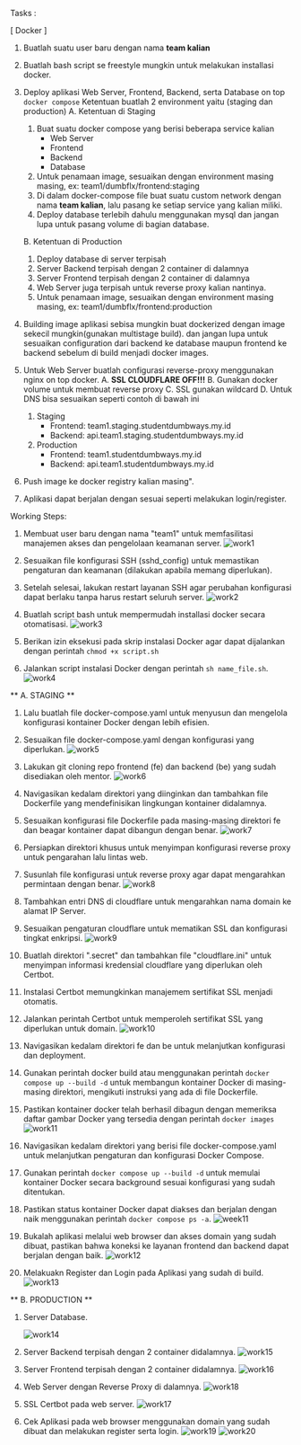 Tasks :

[ Docker ]

1. Buatlah suatu user baru dengan nama **team kalian**

2. Buatlah bash script se freestyle mungkin untuk melakukan installasi docker. 

3. Deploy aplikasi Web Server, Frontend, Backend, serta Database on top ``` docker compose ```
   Ketentuan buatlah 2 environment yaitu (staging dan production)
   A. Ketentuan di Staging
     1. Buat suatu docker compose yang berisi beberapa service kalian
        - Web Server
        - Frontend
        - Backend
        - Database
     2. Untuk penamaan image, sesuaikan dengan environment masing masing, ex: team1/dumbflx/frontend:staging
     3. Di dalam docker-compose file buat suatu custom network dengan nama **team kalian**, lalu pasang ke setiap service yang kalian miliki.
     4. Deploy database terlebih dahulu menggunakan mysql dan jangan lupa untuk pasang volume di bagian database.

   B. Ketentuan di Production
     1. Deploy database di server terpisah
     2. Server Backend terpisah dengan 2 container di dalamnya
     3. Server Frontend terpisah dengan 2 container di dalamnya
     4. Web Server juga terpisah untuk reverse proxy kalian nantinya.
     5. Untuk penamaan image, sesuaikan dengan environment masing masing, ex: team1/dumbflx/frontend:production

4. Building image aplikasi sebisa mungkin buat dockerized dengan image sekecil mungkin(gunakan multistage build). dan jangan lupa untuk sesuaikan configuration dari backend ke database maupun frontend ke backend sebelum di build menjadi docker images.

5. Untuk Web Server buatlah configurasi reverse-proxy menggunakan nginx on top docker.
   A. **SSL CLOUDFLARE OFF!!!**
   B. Gunakan docker volume untuk membuat reverse proxy
   C. SSL gunakan wildcard
   D. Untuk DNS bisa sesuaikan seperti contoh di bawah ini
      1. Staging
         - Frontend: team1.staging.studentdumbways.my.id
         - Backend: api.team1.staging.studentdumbways.my.id
      2. Production
         - Frontend: team1.studentdumbways.my.id
         - Backend: api.team1.studentdumbways.my.id

6. Push image ke docker registry kalian masing".

7. Aplikasi dapat berjalan dengan sesuai seperti melakukan login/register.


Working Steps:

1. Membuat user baru dengan nama "team1" untuk memfasilitasi manajemen akses dan pengelolaan keamanan server.
   ![work1](https://github.com/user-attachments/assets/c4bb9335-8a16-4816-bf3a-7d88c8895773)

2. Sesuaikan file konfigurasi SSH (sshd_config) untuk memastikan pengaturan dan keamanan (dilakukan apabila memang diperlukan).
3. Setelah selesai, lakukan restart layanan SSH agar perubahan konfigurasi dapat berlaku tanpa harus restart seluruh server.
   ![work2](https://github.com/user-attachments/assets/3210f38b-21a7-4acb-af4e-e6a09a2ae7d0)

4. Buatlah script bash untuk mempermudah installasi docker secara otomatisasi.
   ![work3](https://github.com/user-attachments/assets/c4cc1cda-6182-41d5-b9d2-902b2b5ebfc1)

5. Berikan izin eksekusi pada skrip instalasi Docker agar dapat dijalankan dengan perintah ``` chmod +x script.sh ```
6. Jalankan script instalasi Docker dengan perintah ``` sh name_file.sh ```.
   ![work4](https://github.com/user-attachments/assets/4cab1880-3fee-475a-92be-5bc2e206f92c)

** A. STAGING **
1. Lalu buatlah file docker-compose.yaml untuk menyusun dan mengelola konfigurasi kontainer Docker dengan lebih efisien.
2. Sesuaikan file docker-compose.yaml dengan konfigurasi yang diperlukan.
   ![work5](https://github.com/user-attachments/assets/6733ac3d-9342-471f-bf08-16d6ebbb3560)

3. Lakukan git cloning repo frontend (fe) dan backend (be) yang sudah disediakan oleh mentor.
    ![work6](https://github.com/user-attachments/assets/5d8c1dad-3280-4920-addf-04a4702b330b)

4. Navigasikan kedalam direktori yang diinginkan dan tambahkan file Dockerfile yang mendefinisikan lingkungan kontainer didalamnya.
5. Sesuaikan konfigurasi file Dockerfile pada masing-masing direktori fe dan beagar kontainer dapat dibangun dengan benar.
    ![work7](https://github.com/user-attachments/assets/78f128c5-054d-4ca1-9644-303c6dd965e3)

6. Persiapkan direktori khusus untuk menyimpan konfigurasi reverse proxy untuk pengarahan lalu lintas web.
7. Susunlah file konfigurasi untuk reverse proxy agar dapat mengarahkan permintaan dengan benar.
    ![work8](https://github.com/user-attachments/assets/5b513224-c9e7-47df-bd9a-f7cfe49a9d31)

8. Tambahkan entri DNS di cloudflare untuk mengarahkan nama domain ke alamat IP Server.
9. Sesuaikan pengaturan cloudflare untuk mematikan SSL dan konfigurasi tingkat enkripsi.
    ![work9](https://github.com/user-attachments/assets/ebea0c28-ce7a-4b40-b685-03291b1460a3)

10. Buatlah direktori ".secret" dan tambahkan file "cloudflare.ini" untuk menyimpan informasi kredensial cloudflare yang diperlukan oleh Certbot.
11. Instalasi Certbot memungkinkan manajemem sertifikat SSL menjadi otomatis.
12. Jalankan perintah Certbot untuk memperoleh sertifikat SSL yang diperlukan untuk domain.
    ![work10](https://github.com/user-attachments/assets/46f24364-30ea-4245-b9cc-e5118673a1f4)

13. Navigasikan kedalam direktori fe dan be untuk melanjutkan konfigurasi dan deployment.
14. Gunakan perintah docker build atau menggunakan perintah ``` docker compose up --build -d ``` untuk membangun kontainer Docker di masing-masing direktori, mengikuti instruksi yang ada di file Dockerfile.
15. Pastikan kontainer docker telah berhasil dibagun dengan memeriksa daftar gambar Docker yang tersedia dengan perintah ``` docker images ```
    ![work11](https://github.com/user-attachments/assets/0dd1e80d-0301-44d4-a6be-e8be926bd528)

16. Navigasikan kedalam direktori yang berisi file docker-compose.yaml untuk melanjutkan pengaturan dan konfigurasi Docker Compose.
17. Gunakan perintah ``` docker compose up --build -d ``` untuk memulai kontainer Docker secara background sesuai konfigurasi yang sudah ditentukan.
18. Pastikan status kontainer Docker dapat diakses dan berjalan dengan naik menggunakan perintah ``` docker compose ps -a ```.
    ![week11](https://github.com/user-attachments/assets/7c7bfbb3-cea4-4cbb-b9ce-8b5bb63fdcd1)

19. Bukalah aplikasi melalui web browser dan akses domain yang sudah dibuat, pastikan bahwa koneksi ke layanan frontend dan backend dapat berjalan dengan baik.
    ![work12](https://github.com/user-attachments/assets/9ad68b11-17a5-45a1-84da-1f1f88e22de9)

20. Melakuakn Register dan Login pada Aplikasi yang sudah di build.
    ![work13](https://github.com/user-attachments/assets/b966d52b-8948-4aeb-ae93-cd241f205e8f)


** B. PRODUCTION **
1. Server Database.
   
   ![work14](https://github.com/user-attachments/assets/e4d31ab6-7dad-43cd-ad3f-61614dd4067c)

2. Server Backend terpisah dengan 2 container didalamnya.
   ![work15](https://github.com/user-attachments/assets/ed8ba673-66b5-4b55-b287-106a68087de4)

3. Server Frontend terpisah dengan 2 container didalamnya.
   ![work16](https://github.com/user-attachments/assets/a70d9571-0846-45d4-93eb-c3851e70c24d)

4. Web Server dengan Reverse Proxy di dalamnya.
   ![work18](https://github.com/user-attachments/assets/4c4ba278-9a44-4582-8bbf-1081ad4cae08)

5. SSL Certbot pada web server.
   ![work17](https://github.com/user-attachments/assets/6361f4f5-361e-464e-b42d-e2f2a7e61cd7)

6. Cek Aplikasi pada web browser menggunakan domain yang sudah dibuat dan melakukan register serta login.
   ![work19](https://github.com/user-attachments/assets/daec3015-ef60-47f4-b7e2-cd12c1aa0289)
   ![work20](https://github.com/user-attachments/assets/ae7e99e3-eb97-4ea1-93b0-a8d7d1808bf6)




